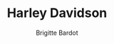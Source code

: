 ---
layout: post
title: Harley Davidson
author: Brigitte Bardot
image:
  artist: brigitte-bardot.png
---